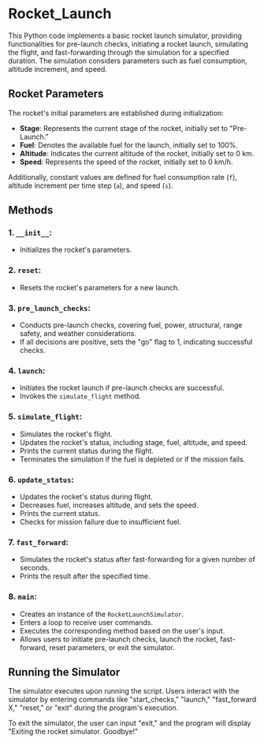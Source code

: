 # Rocket_Launch

This Python code implements a basic rocket launch simulator, providing functionalities for pre-launch checks, initiating a rocket launch, simulating the flight, and fast-forwarding through the simulation for a specified duration. The simulation considers parameters such as fuel consumption, altitude increment, and speed.
## Rocket Parameters

The rocket's initial parameters are established during initialization:

- **Stage**: Represents the current stage of the rocket, initially set to "Pre-Launch."
- **Fuel**: Denotes the available fuel for the launch, initially set to 100%.
- **Altitude**: Indicates the current altitude of the rocket, initially set to 0 km.
- **Speed**: Represents the speed of the rocket, initially set to 0 km/h.

Additionally, constant values are defined for fuel consumption rate (`f`), altitude increment per time step (`a`), and speed (`s`).

## Methods

### 1. `__init__`: 
   - Initializes the rocket's parameters.

### 2. `reset`:
   - Resets the rocket's parameters for a new launch.

### 3. `pre_launch_checks`:
   - Conducts pre-launch checks, covering fuel, power, structural, range safety, and weather considerations.
   - If all decisions are positive, sets the "go" flag to 1, indicating successful checks.

### 4. `launch`:
   - Initiates the rocket launch if pre-launch checks are successful.
   - Invokes the `simulate_flight` method.

### 5. `simulate_flight`:
   - Simulates the rocket's flight.
   - Updates the rocket's status, including stage, fuel, altitude, and speed.
   - Prints the current status during the flight.
   - Terminates the simulation if the fuel is depleted or if the mission fails.

### 6. `update_status`:
   - Updates the rocket's status during flight.
   - Decreases fuel, increases altitude, and sets the speed.
   - Prints the current status.
   - Checks for mission failure due to insufficient fuel.

### 7. `fast_forward`:
   - Simulates the rocket's status after fast-forwarding for a given number of seconds.
   - Prints the result after the specified time.

### 8. `main`:
   - Creates an instance of the `RocketLaunchSimulator`.
   - Enters a loop to receive user commands.
   - Executes the corresponding method based on the user's input.
   - Allows users to initiate pre-launch checks, launch the rocket, fast-forward, reset parameters, or exit the simulator.

## Running the Simulator

The simulator executes upon running the script. Users interact with the simulator by entering commands like "start_checks," "launch," "fast_forward X," "reset," or "exit" during the program's execution.

To exit the simulator, the user can input "exit," and the program will display "Exiting the rocket simulator. Goodbye!"
